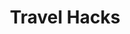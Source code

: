 ---
category: TravelHacks
parent: /
parentTitle: Home
sidebar_label: Travel Hacks
title: Travel Hacks
---